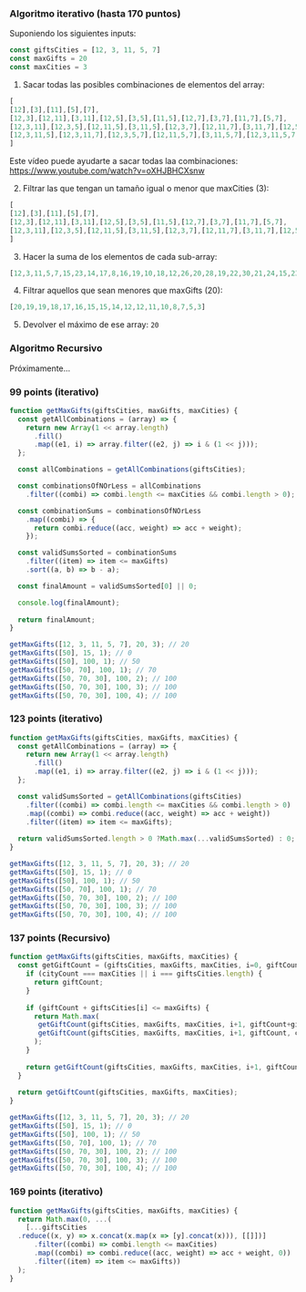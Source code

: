 ### Algoritmo iterativo (hasta 170 puntos)

Suponiendo los siguientes inputs:

```js
const giftsCities = [12, 3, 11, 5, 7]
const maxGifts = 20
const maxCities = 3
```

1) Sacar todas las posibles combinaciones de elementos del array:

```js
[
[12],[3],[11],[5],[7],
[12,3],[12,11],[3,11],[12,5],[3,5],[11,5],[12,7],[3,7],[11,7],[5,7],
[12,3,11],[12,3,5],[12,11,5],[3,11,5],[12,3,7],[12,11,7],[3,11,7],[12,5,7],[3,5,7],[11,5,7],
[12,3,11,5],[12,3,11,7],[12,3,5,7],[12,11,5,7],[3,11,5,7],[12,3,11,5,7]
]
```
Este vídeo puede ayudarte a sacar todas laa combinaciones: https://www.youtube.com/watch?v=oXHJBHCXsnw

2) Filtrar las que tengan un tamaño igual o menor que maxCities (3):

```js
[
[12],[3],[11],[5],[7],
[12,3],[12,11],[3,11],[12,5],[3,5],[11,5],[12,7],[3,7],[11,7],[5,7],
[12,3,11],[12,3,5],[12,11,5],[3,11,5],[12,3,7],[12,11,7],[3,11,7],[12,5,7],[3,5,7],[11,5,7]
]
```

3) Hacer la suma de los elementos de cada sub-array:

```js
[12,3,11,5,7,15,23,14,17,8,16,19,10,18,12,26,20,28,19,22,30,21,24,15,23]
```

4) Filtrar aquellos que sean menores que maxGifts (20):

```js
[20,19,19,18,17,16,15,15,14,12,12,11,10,8,7,5,3]
```

5) Devolver el máximo de ese array: `20`

### Algoritmo Recursivo

Próximamente...

### 99 points (iterativo)

```js
function getMaxGifts(giftsCities, maxGifts, maxCities) {
  const getAllCombinations = (array) => {
    return new Array(1 << array.length)
      .fill()
      .map((e1, i) => array.filter((e2, j) => i & (1 << j)));
  };

  const allCombinations = getAllCombinations(giftsCities);

  const combinationsOfNOrLess = allCombinations
    .filter((combi) => combi.length <= maxCities && combi.length > 0);

  const combinationSums = combinationsOfNOrLess
    .map((combi) => {
      return combi.reduce((acc, weight) => acc + weight);
    });

  const validSumsSorted = combinationSums
    .filter((item) => item <= maxGifts)
    .sort((a, b) => b - a);

  const finalAmount = validSumsSorted[0] || 0;

  console.log(finalAmount);
  
  return finalAmount;
}

getMaxGifts([12, 3, 11, 5, 7], 20, 3); // 20
getMaxGifts([50], 15, 1); // 0
getMaxGifts([50], 100, 1); // 50
getMaxGifts([50, 70], 100, 1); // 70
getMaxGifts([50, 70, 30], 100, 2); // 100
getMaxGifts([50, 70, 30], 100, 3); // 100
getMaxGifts([50, 70, 30], 100, 4); // 100
```

### 123 points (iterativo)

```js
function getMaxGifts(giftsCities, maxGifts, maxCities) {
  const getAllCombinations = (array) => {
    return new Array(1 << array.length)
      .fill()
      .map((e1, i) => array.filter((e2, j) => i & (1 << j)));
  };

  const validSumsSorted = getAllCombinations(giftsCities)
    .filter((combi) => combi.length <= maxCities && combi.length > 0)
    .map((combi) => combi.reduce((acc, weight) => acc + weight))
    .filter((item) => item <= maxGifts);
  
  return validSumsSorted.length > 0 ?Math.max(...validSumsSorted) : 0;
}

getMaxGifts([12, 3, 11, 5, 7], 20, 3); // 20
getMaxGifts([50], 15, 1); // 0
getMaxGifts([50], 100, 1); // 50
getMaxGifts([50, 70], 100, 1); // 70
getMaxGifts([50, 70, 30], 100, 2); // 100
getMaxGifts([50, 70, 30], 100, 3); // 100
getMaxGifts([50, 70, 30], 100, 4); // 100
```

### 137 points (Recursivo)

```js
function getMaxGifts(giftsCities, maxGifts, maxCities) { 
  const getGiftCount = (giftsCities, maxGifts, maxCities, i=0, giftCount=0, cityCount=0) => {
    if (cityCount === maxCities || i === giftsCities.length) {
      return giftCount;
    }
  
    if (giftCount + giftsCities[i] <= maxGifts) {
      return Math.max(
       getGiftCount(giftsCities, maxGifts, maxCities, i+1, giftCount+giftsCities[i], cityCount+1), 
       getGiftCount(giftsCities, maxGifts, maxCities, i+1, giftCount, cityCount)
      );
    }
  
    return getGiftCount(giftsCities, maxGifts, maxCities, i+1, giftCount, cityCount);
  }
  
  return getGiftCount(giftsCities, maxGifts, maxCities);
}

getMaxGifts([12, 3, 11, 5, 7], 20, 3); // 20
getMaxGifts([50], 15, 1); // 0
getMaxGifts([50], 100, 1); // 50
getMaxGifts([50, 70], 100, 1); // 70
getMaxGifts([50, 70, 30], 100, 2); // 100
getMaxGifts([50, 70, 30], 100, 3); // 100
getMaxGifts([50, 70, 30], 100, 4); // 100
```

### 169 points (iterativo)

```js
function getMaxGifts(giftsCities, maxGifts, maxCities) {
  return Math.max(0, ...(
    [...giftsCities
  .reduce((x, y) => x.concat(x.map(x => [y].concat(x))), [[]])]
      .filter((combi) => combi.length <= maxCities)
      .map((combi) => combi.reduce((acc, weight) => acc + weight, 0))
      .filter((item) => item <= maxGifts))
  );
}
```

